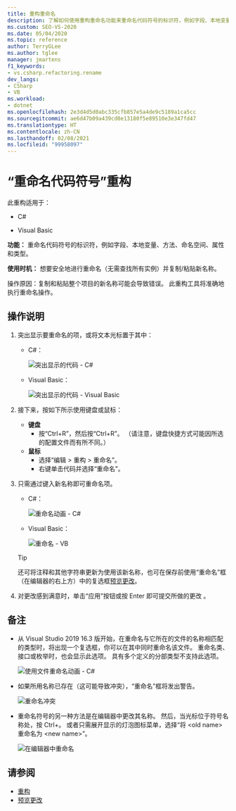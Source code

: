 ```yaml
---
title: 重构重命名
description: 了解如何使用重构重命名功能来重命名代码符号的标识符，例如字段、本地变量、方法、命名空间、属性和类型。
ms.custom: SEO-VS-2020
ms.date: 05/04/2020
ms.topic: reference
author: TerryGLee
ms.author: tglee
manager: jmartens
f1_keywords:
- vs.csharp.refactoring.rename
dev_langs:
- CSharp
- VB
ms.workload:
- dotnet
ms.openlocfilehash: 2e3d4d5d0abc335cfb857e5a4de9c5189a1ca5cc
ms.sourcegitcommit: ae6d47b09a439cd0e13180f5e89510e3e347fd47
ms.translationtype: HT
ms.contentlocale: zh-CN
ms.lasthandoff: 02/08/2021
ms.locfileid: "99958097"
---
```

# <a name="rename-a-code-symbol-refactoring"></a>“重命名代码符号”重构

此重构适用于：

- C#

- Visual Basic

**功能：** 重命名代码符号的标识符，例如字段、本地变量、方法、命名空间、属性和类型。

**使用时机：** 想要安全地进行重命名（无需查找所有实例）并复制/粘贴新名称。

操作原因：复制和粘贴整个项目的新名称可能会导致错误。 此重构工具将准确地执行重命名操作。

## <a name="how-to"></a>操作说明

1. 突出显示要重命名的项，或将文本光标置于其中：

   - C#：

       ![突出显示的代码 - C#](media/rename-highlight-cs.png)

   - Visual Basic：

       ![突出显示的代码 - Visual Basic](media/rename-highlight-vb.png)

2. 接下来，按如下所示使用键盘或鼠标：

   - **键盘**
      - 按“Ctrl+R”，然后按“Ctrl+R”。 （请注意，键盘快捷方式可能因所选的配置文件而有所不同。）
   - **鼠标**
      - 选择“编辑 > 重构 > 重命名”。
      - 右键单击代码并选择“重命名”。

3. 只需通过键入新名称即可重命名项。

   - C#：

      ![重命名动画 - C#](media/rename-animated-cs.gif)

   - Visual Basic：

      ![重命名 - VB](media/rename-rename-vb.png)

   > [!TIP]
   > 还可将注释和其他字符串更新为使用该新名称，也可在保存前使用“重命名”框（在编辑器的右上方）中的复选框[预览更改](../../ide/preview-changes.md)。

4. 对更改感到满意时，单击“应用”按钮或按 Enter 即可提交所做的更改 。

## <a name="remarks"></a>备注

- 从 Visual Studio 2019 16.3 版开始，在重命名与它所在的文件的名称相匹配的类型时，将出现一个复选框，你可以在其中同时重命名该文件。 重命名类、接口或枚举时，也会显示此选项。 具有多个定义的分部类型不支持此选项。

   ![使用文件重命名动画 - C#](media/rename-with-file-animated-cs.gif)

- 如果所用名称已存在（这可能导致冲突），“重命名”框将发出警告。

   ![重命名冲突](media/rename-conflict-cs.png)

- 重命名符号的另一种方法是在编辑器中更改其名称。 然后，当光标位于符号名称处，按 Ctrl+。 或者只需展开显示的灯泡图标菜单，选择“将 \<old name> 重命名为 \<new name>”。

   ![在编辑器中重命名](media/rename-with-editor-cs.png)

## <a name="see-also"></a>请参阅

- [重构](../refactoring-in-visual-studio.md)
- [预览更改](../../ide/preview-changes.md)
